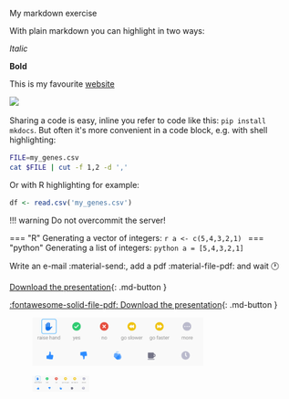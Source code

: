 My markdown exercise

With plain markdown you can highlight in two ways:

*Italic*

**Bold**

This is my favourite [website](https://www.sib.swiss/)

![](https://www.sib.swiss/images/banners/banner_research_infrastructure.jpg)

Sharing a code is easy, inline you refer to code like this: `pip install mkdocs`.
But often it's more convenient in a code block, e.g. with shell highlighting:

```sh
FILE=my_genes.csv
cat $FILE | cut -f 1,2 -d ','
```

Or with R highlighting for example:

```r
df <- read.csv('my_genes.csv')
```

!!! warning
    Do not overcommit the server!

=== "R"
    Generating a vector of integers:
    ```r
    a <- c(5,4,3,2,1)
    ```
=== "python"
    Generating a list of integers:
    ```python
    a = [5,4,3,2,1]
    ```

Write an e-mail :material-send:, add a pdf :material-file-pdf: and wait :clock1:

[Download the presentation](../assets/pdf/introduction_gh_pages.pdf){: .md-button }

[:fontawesome-solid-file-pdf: Download the presentation](../assets/pdf/introduction_gh_pages.pdf){: .md-button }

<figure>
  <img src="../../assets/images/zoom_icons.png" width="300"/>
</figure>

<figure>
  <img src="../../assets/images/zoom_icons.png" width="100"/>
</figure>

